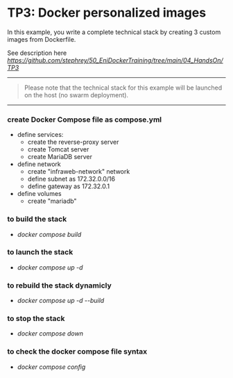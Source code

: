 # TP3: Docker personalized images

In this example, you write a complete technical stack by creating 3 custom images from Dockerfile.

See description here <em>https://github.com/stephrey/50_EniDockerTraining/tree/main/04_HandsOn/TP3</em>

---

> Please note that the technical stack for this example will be launched on the host (no swarm deployment).

---

### create Docker Compose file as compose.yml

* define services:
  - create the reverse-proxy server
  - create Tomcat server
  - create MariaDB server
* define network
    - create "infraweb-network" network
    - define subnet as 172.32.0.0/16
    - define gateway as 172.32.0.1
* define volumes
    - create "mariadb"

### to build the stack
* <em>docker compose build </em>

### to launch the stack
* <em>docker compose up -d</em>

### to rebuild the stack dynamicly
* <em>docker compose up -d --build</em>

### to stop the stack
* <em>docker compose down</em>

### to check the docker compose file syntax
* <em>docker compose config</em>
